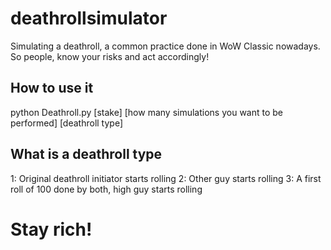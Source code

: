 # deathrollsimulator
Simulating a deathroll, a common practice done in WoW Classic nowadays. So people, know your risks and act accordingly!

## How to use it
python Deathroll.py [stake] [how many simulations you want to be performed] [deathroll type]

## What is a deathroll type
  1: Original deathroll initiator starts rolling
  2: Other guy starts rolling
  3: A first roll of 100 done by both, high guy starts rolling
  
# Stay rich!
